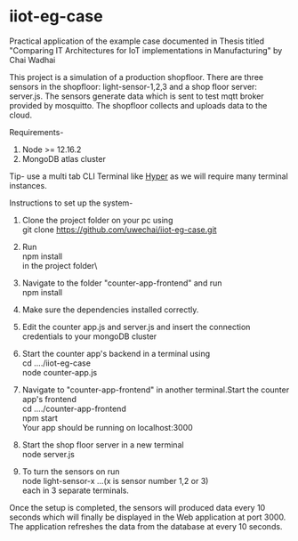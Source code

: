 # iiot-eg-case
Practical application of the example case documented in Thesis titled "Comparing IT Architectures for IoT implementations in Manufacturing" by Chai Wadhai

This project is a simulation of a production shopfloor. There are three sensors in the shopfloor: light-sensor-1,2,3 and a shop floor server: server.js. The sensors generate data 
which is sent to test mqtt broker provided by mosquitto. The shopfloor collects and uploads data to the cloud.

Requirements- 
1. Node >= 12.16.2
2. MongoDB atlas cluster

Tip- use a multi tab CLI Terminal like  [Hyper](https://hyper.is) as we will require many terminal instances.

Instructions to set up the system-
1. Clone the project folder on your pc using\
      git clone https://github.com/uwechai/iiot-eg-case.git
      
2. Run\
    npm install\
   in the project folder\
   
3. Navigate to the folder "counter-app-frontend" and run\
    npm install
    
4. Make sure the dependencies installed correctly.

5. Edit the counter app.js and server.js and insert the connection credentials to your mongoDB cluster

6. Start the counter app's backend in a terminal using\
    cd ..../iiot-eg-case\
    node counter-app.js
    
7. Navigate to "counter-app-frontend" in another terminal.Start the counter app's frontend \
    cd ..../counter-app-frontend\
    npm start \
    Your app should be running on localhost:3000
    
5. Start the shop floor server in a new terminal\
    node server.js
    
6. To turn the sensors on run\
    node light-sensor-x   ...(x is sensor number 1,2 or 3)\
    each in 3 separate terminals.

Once the setup is completed, the sensors will produced data every 10 seconds which will finally be displayed in the Web application at port 3000. The application refreshes the data from the database at every 10 seconds.

 

